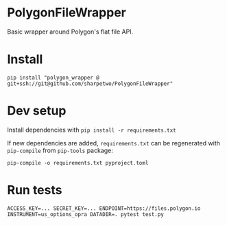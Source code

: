 # PolygonFileWrapper

Basic wrapper around Polygon's flat file API.

# Install

    pip install "polygon_wrapper @ git+ssh://git@github.com/sharpetwo/PolygonFileWrapper"

# Dev setup

Install dependencies with `pip install -r requirements.txt`

If new dependencies are added, `requirements.txt` can be regenerated with `pip-compile` from `pip-tools` package:

    pip-compile -o requirements.txt pyproject.toml

# Run tests

    ACCESS_KEY=... SECRET_KEY=... ENDPOINT=https://files.polygon.io INSTRUMENT=us_options_opra DATADIR=. pytest test.py
